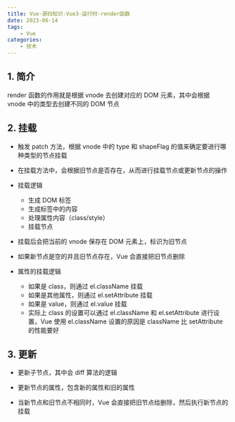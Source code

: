 ```yaml
---
title: Vue-源码知识-Vue3-运行时-render函数
date: 2023-06-14
tags:
    - Vue
categories:
    - 技术
---
```


## 1. 简介

render 函数的作用就是根据 vnode 去创建对应的 DOM 元素，其中会根据 vnode 中的类型去创建不同的 DOM 节点

## 2. 挂载

-   触发 patch 方法，根据 vnode 中的 type 和 shapeFlag 的值来确定要进行哪种类型的节点挂载

-   在挂载方法中，会根据旧节点是否存在，从而进行挂载节点或更新节点的操作

-   挂载逻辑

    -   生成 DOM 标签
    -   生成标签中的内容
    -   处理属性内容（class/style）
    -   挂载节点

-   挂载后会把当前的 vnode 保存在 DOM 元素上，标识为旧节点

-   如果新节点是空的并且旧节点存在，Vue 会直接把旧节点删除

-   属性的挂载逻辑

    -   如果是 class，则通过 el.className 挂载
    -   如果是其他属性，则通过 el.setAttribute 挂载
    -   如果是 value，则通过 el.value 挂载
    -   实际上 class 的设置可以通过 el.className 和 el.setAttribute 进行设置，Vue 使用 el.className 设置的原因是 className 比 setAttribute 的性能要好

## 3. 更新

-   更新子节点，其中会 diff 算法的逻辑

-   更新节点的属性，包含新的属性和旧的属性

-   当新节点和旧节点不相同时，Vue 会直接把旧节点给删除，然后执行新节点的挂载
